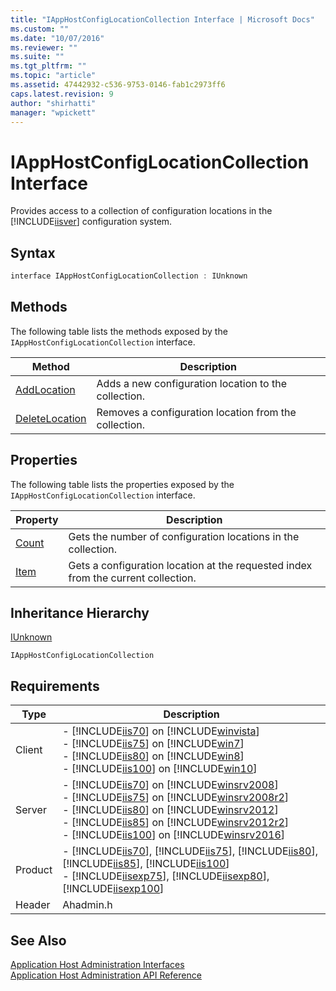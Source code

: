 ```yaml
---
title: "IAppHostConfigLocationCollection Interface | Microsoft Docs"
ms.custom: ""
ms.date: "10/07/2016"
ms.reviewer: ""
ms.suite: ""
ms.tgt_pltfrm: ""
ms.topic: "article"
ms.assetid: 47442932-c536-9753-0146-fab1c2973ff6
caps.latest.revision: 9
author: "shirhatti"
manager: "wpickett"
---
```

# IAppHostConfigLocationCollection Interface
Provides access to a collection of configuration locations in the [!INCLUDE[iisver](../../../wmi-provider/includes/iisver-md.md)] configuration system.  
  
## Syntax  
  
```cpp  
interface IAppHostConfigLocationCollection : IUnknown  
```  
  
## Methods  
 The following table lists the methods exposed by the `IAppHostConfigLocationCollection` interface.  
  
|Method|Description|  
|------------|-----------------|  
|[AddLocation](../../../webdevelopment-reference\native-code-api\webdev-native-api-reference/iapphostconfiglocationcollection-addlocation-method.md)|Adds a new configuration location to the collection.|  
|[DeleteLocation](../../../webdevelopment-reference\native-code-api\webdev-native-api-reference/iapphostconfiglocationcollection-deletelocation-method.md)|Removes a configuration location from the collection.|  
  
## Properties  
 The following table lists the properties exposed by the `IAppHostConfigLocationCollection` interface.  
  
|Property|Description|  
|--------------|-----------------|  
|[Count](../../../webdevelopment-reference\native-code-api\webdev-native-api-reference/iapphostconfiglocationcollection-count-property.md)|Gets the number of configuration locations in the collection.|  
|[Item](../../../webdevelopment-reference\native-code-api\webdev-native-api-reference/iapphostconfiglocationcollection-item-property.md)|Gets a configuration location at the requested index from the current collection.|  
  
## Inheritance Hierarchy  
 [IUnknown](http://go.microsoft.com/fwlink/?LinkId=55951)  
  
 `IAppHostConfigLocationCollection`  
  
## Requirements  
  
|Type|Description|  
|----------|-----------------|  
|Client|-   [!INCLUDE[iis70](../../../wmi-provider/includes/iis70-md.md)] on [!INCLUDE[winvista](../../../wmi-provider/includes/winvista-md.md)]<br />-   [!INCLUDE[iis75](../../../wmi-provider/includes/iis75-md.md)] on [!INCLUDE[win7](../../../wmi-provider/includes/win7-md.md)]<br />-   [!INCLUDE[iis80](../../../wmi-provider/includes/iis80-md.md)] on [!INCLUDE[win8](../../../wmi-provider/includes/win8-md.md)]<br />-   [!INCLUDE[iis100](../../../wmi-provider/includes/iis100-md.md)] on [!INCLUDE[win10](../../../wmi-provider/includes/win10-md.md)]|  
|Server|-   [!INCLUDE[iis70](../../../wmi-provider/includes/iis70-md.md)] on [!INCLUDE[winsrv2008](../../../wmi-provider/includes/winsrv2008-md.md)]<br />-   [!INCLUDE[iis75](../../../wmi-provider/includes/iis75-md.md)] on [!INCLUDE[winsrv2008r2](../../../wmi-provider/includes/winsrv2008r2-md.md)]<br />-   [!INCLUDE[iis80](../../../wmi-provider/includes/iis80-md.md)] on [!INCLUDE[winsrv2012](../../../wmi-provider/includes/winsrv2012-md.md)]<br />-   [!INCLUDE[iis85](../../../wmi-provider/includes/iis85-md.md)] on [!INCLUDE[winsrv2012r2](../../../wmi-provider/includes/winsrv2012r2-md.md)]<br />-   [!INCLUDE[iis100](../../../wmi-provider/includes/iis100-md.md)] on [!INCLUDE[winsrv2016](../../../wmi-provider/includes/winsrv2016-md.md)]|  
|Product|-   [!INCLUDE[iis70](../../../wmi-provider/includes/iis70-md.md)], [!INCLUDE[iis75](../../../wmi-provider/includes/iis75-md.md)], [!INCLUDE[iis80](../../../wmi-provider/includes/iis80-md.md)], [!INCLUDE[iis85](../../../wmi-provider/includes/iis85-md.md)], [!INCLUDE[iis100](../../../wmi-provider/includes/iis100-md.md)]<br />-   [!INCLUDE[iisexp75](../../../webdevelopment-reference\native-code-api\webdev-native-api-reference/includes/iisexp75-md.md)], [!INCLUDE[iisexp80](../../../webdevelopment-reference\native-code-api\webdev-native-api-reference/includes/iisexp80-md.md)], [!INCLUDE[iisexp100](../../../webdevelopment-reference\native-code-api\webdev-native-api-reference/includes/iisexp100-md.md)]|  
|Header|Ahadmin.h|  
  
## See Also  
 [Application Host Administration Interfaces](../../../webdevelopment-reference\native-code-api\webdev-native-api-reference/application-host-administration-interfaces.md)   
 [Application Host Administration API Reference](../../../webdevelopment-reference\native-code-api\webdev-native-api-reference/application-host-administration-api-reference.md)